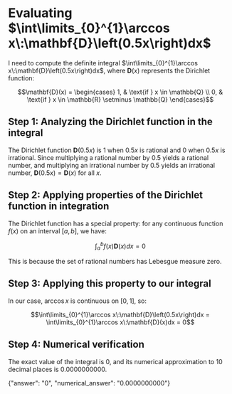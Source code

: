 # Evaluating $\int\limits_{0}^{1}\arccos x\:\mathbf{D}\left(0.5x\right)dx$

I need to compute the definite integral $\int\limits_{0}^{1}\arccos x\:\mathbf{D}\left(0.5x\right)dx$, where $\mathbf{D}(x)$ represents the Dirichlet function:

$$\mathbf{D}(x) = \begin{cases}
1, & \text{if } x \in \mathbb{Q} \\
0, & \text{if } x \in \mathbb{R} \setminus \mathbb{Q}
\end{cases}$$

## Step 1: Analyzing the Dirichlet function in the integral

The Dirichlet function $\mathbf{D}(0.5x)$ is 1 when $0.5x$ is rational and 0 when $0.5x$ is irrational. Since multiplying a rational number by 0.5 yields a rational number, and multiplying an irrational number by 0.5 yields an irrational number, $\mathbf{D}(0.5x) = \mathbf{D}(x)$ for all $x$.

## Step 2: Applying properties of the Dirichlet function in integration

The Dirichlet function has a special property: for any continuous function $f(x)$ on an interval $[a,b]$, we have:

$$\int_a^b f(x)\mathbf{D}(x)dx = 0$$

This is because the set of rational numbers has Lebesgue measure zero.

## Step 3: Applying this property to our integral

In our case, $\arccos x$ is continuous on $[0,1]$, so:

$$\int\limits_{0}^{1}\arccos x\:\mathbf{D}\left(0.5x\right)dx = \int\limits_{0}^{1}\arccos x\:\mathbf{D}(x)dx = 0$$

## Step 4: Numerical verification

The exact value of the integral is 0, and its numerical approximation to 10 decimal places is 0.0000000000.

{"answer": "0", "numerical_answer": "0.0000000000"}